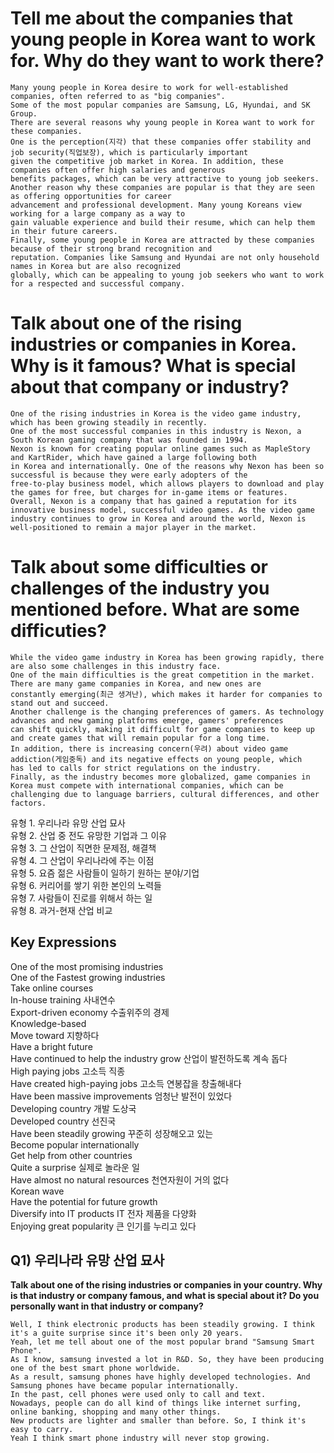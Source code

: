 # Tell me about the companies that young people in Korea want to work for. Why do they want to work there?
```
Many young people in Korea desire to work for well-established companies, often referred to as "big companies".
Some of the most popular companies are Samsung, LG, Hyundai, and SK Group.
There are several reasons why young people in Korea want to work for these companies.
One is the perception(지각) that these companies offer stability and job security(직업보장), which is particularly important
given the competitive job market in Korea. In addition, these companies often offer high salaries and generous
benefits packages, which can be very attractive to young job seekers.
Another reason why these companies are popular is that they are seen as offering opportunities for career
advancement and professional development. Many young Koreans view working for a large company as a way to
gain valuable experience and build their resume, which can help them in their future careers.
Finally, some young people in Korea are attracted by these companies because of their strong brand recognition and
reputation. Companies like Samsung and Hyundai are not only household names in Korea but are also recognized
globally, which can be appealing to young job seekers who want to work for a respected and successful company.
```
# Talk about one of the rising industries or companies in Korea. Why is it famous? What is special about that company or industry?
```
One of the rising industries in Korea is the video game industry, which has been growing steadily in recently.
One of the most successful companies in this industry is Nexon, a South Korean gaming company that was founded in 1994.
Nexon is known for creating popular online games such as MapleStory and KartRider, which have gained a large following both
in Korea and internationally. One of the reasons why Nexon has been so successful is because they were early adopters of the
free-to-play business model, which allows players to download and play the games for free, but charges for in-game items or features.
Overall, Nexon is a company that has gained a reputation for its innovative business model, successful video games. As the video game
industry continues to grow in Korea and around the world, Nexon is well-positioned to remain a major player in the market.
```
# Talk about some difficulties or challenges of the industry you mentioned before. What are some difficuties?
```
While the video game industry in Korea has been growing rapidly, there are also some challenges in this industry face.
One of the main difficulties is the great competition in the market. There are many game companies in Korea, and new ones are
constantly emerging(최근 생겨난), which makes it harder for companies to stand out and succeed.
Another challenge is the changing preferences of gamers. As technology advances and new gaming platforms emerge, gamers' preferences
can shift quickly, making it difficult for game companies to keep up and create games that will remain popular for a long time.
In addition, there is increasing concern(우려) about video game addiction(게임중독) and its negative effects on young people, which
has led to calls for strict regulations on the industry.
Finally, as the industry becomes more globalized, game companies in Korea must compete with international companies, which can be
challenging due to language barriers, cultural differences, and other factors.
```
유형 1. 우리나라 유망 산업 묘사  
유형 2. 산업 중 전도 유망한 기업과 그 이유  
유형 3. 그 산업이 직면한 문제점, 해결책  
유형 4. 그 산업이 우리나라에 주는 이점  
유형 5. 요즘 젊은 사람들이 일하기 원하는 분야/기업  
유형 6. 커리어를 쌓기 위한 본인의 노력들  
유형 7. 사람들이 진로를 위해서 하는 일  
유형 8. 과거-현재 산업 비교  

## Key Expressions
One of the most promising industries  
One of the Fastest growing industries  
Take online courses  
In-house training  사내연수  
Export-driven economy 수출위주의 경제  
Knowledge-based  
Move toward 지향하다  
Have a bright future  
Have continued to help the industry grow 산업이 발전하도록 계속 돕다  
High paying jobs 고소득 직종  
Have created high-paying jobs 고소득 연봉잡을 창출해내다  
Have been massive improvements 엄청난 발전이 있었다  
Developing country 개발 도상국  
Developed country 선진국  
Have been steadily growing 꾸준히 성장해오고 있는  
Become popular internationally  
Get help from other countries  
Quite a surprise 실제로 놀라운 일  
Have almost no natural resources 천연자원이 거의 없다  
Korean wave  
Have the potential for future growth  
Diversify into IT products IT  전자 제품을 다양화  
Enjoying great popularity 큰 인기를 누리고 있다  

## Q1) 우리나라 유망 산업 묘사  
__Talk about one of the rising industries or companies in your country. Why is that industry or company famous, and 
what is special about it? Do you personally want in that industry or company?__  
```
Well, I think electronic products has been steadily growing. I think it's a guite surprise since it's been only 20 years.  
Yeah, let me tell about one of the most popular brand "Samsung Smart Phone".  
As I know, samsung invested a lot in R&D. So, they have been producing one of the best smart phone worldwide.  
As a result, samsung phones have highly developed technologies. And Samsung phones have became popular internationally.  
In the past, cell phones were used only to call and text.  
Nowadays, people can do all kind of things like internet surfing, online banking, shopping and many other things.  
New products are lighter and smaller than before. So, I think it's easy to carry.  
Yeah I think smart phone industry will never stop growing.
```
```
